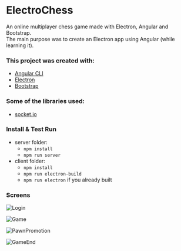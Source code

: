 # ElectroChess

An online multiplayer chess game made with Electron, Angular and Bootstrap.<br />
The main purpose was to create an Electron app using Angular (while learning it).

### This project was created with:
* [Angular CLI](https://github.com/angular/angular-cli)
* [Electron](https://github.com/electron/electron)
* [Bootstrap](https://github.com/twbs/bootstrap)

### Some of the libraries used:
* [socket.io](https://github.com/socketio/socket.io/)

### Install & Test Run

* server folder:
  * `npm install`
  * `npm run server`
* client folder:
  * `npm install`
  * `npm run electron-build`
  * `npm run electron` if you already built

### Screens

![Login](https://i.imgur.com/NA72BFX.png)

![Game](https://i.imgur.com/zosVrOF.png)

![PawnPromotion](https://i.imgur.com/XoHoVD2.gif)

![GameEnd](https://i.imgur.com/kTyiFHW.png)

